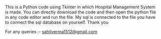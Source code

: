 This is a Python code using Tkinter in which Hospital Management System is made.
You can directly download the code and then open the python file in any code editor and run the file.
My sql is connected to the file you have to connect the sql database on yourself.
Thank you

For any queries :- 
     sahilverma1512@gmail.com
